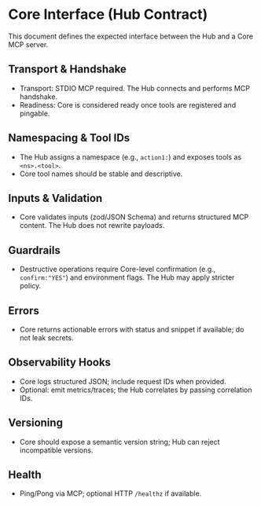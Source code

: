 # Core Interface (Hub Contract)

This document defines the expected interface between the Hub and a Core MCP server.

## Transport & Handshake
- Transport: STDIO MCP required. The Hub connects and performs MCP handshake.
- Readiness: Core is considered ready once tools are registered and pingable.

## Namespacing & Tool IDs
- The Hub assigns a namespace (e.g., `action1:`) and exposes tools as `<ns>.<tool>`.
- Core tool names should be stable and descriptive.

## Inputs & Validation
- Core validates inputs (zod/JSON Schema) and returns structured MCP content. The Hub does not rewrite payloads.

## Guardrails
- Destructive operations require Core-level confirmation (e.g., `confirm:"YES"`) and environment flags. The Hub may apply stricter policy.

## Errors
- Core returns actionable errors with status and snippet if available; do not leak secrets.

## Observability Hooks
- Core logs structured JSON; include request IDs when provided.
- Optional: emit metrics/traces; the Hub correlates by passing correlation IDs.

## Versioning
- Core should expose a semantic version string; Hub can reject incompatible versions.

## Health
- Ping/Pong via MCP; optional HTTP `/healthz` if available.

